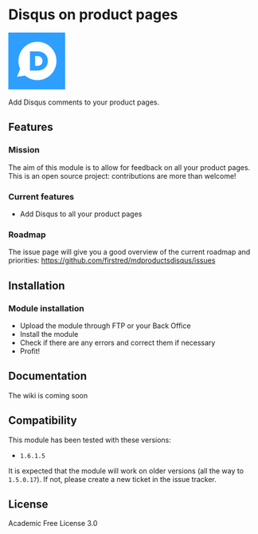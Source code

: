 # Disqus on product pages
![Disqus](/logo.png)

Add Disqus comments to your product pages.

## Features
### Mission
The aim of this module is to allow for feedback on all your product pages.
This is an open source project: contributions are more than welcome!

### Current features
- Add Disqus to all your product pages

### Roadmap
The issue page will give you a good overview of the current roadmap and priorities:
https://github.com/firstred/mdproductsdisqus/issues

## Installation
### Module installation
- Upload the module through FTP or your Back Office
- Install the module
- Check if there are any errors and correct them if necessary
- Profit!

## Documentation
The wiki is coming soon

## Compatibility
This module has been tested with these versions:  
- `1.6.1.5`

It is expected that the module will work on older versions (all the way to `1.5.0.17`). If not, please create a new ticket in the issue tracker.

## License
Academic Free License 3.0